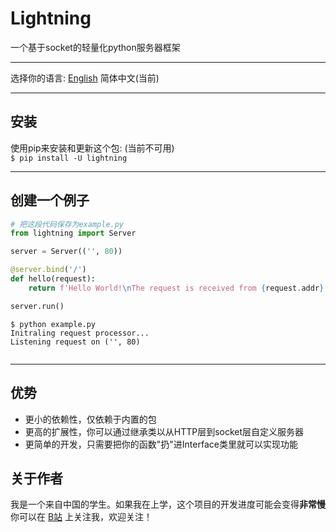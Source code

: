 # Lightning
一个基于socket的轻量化python服务器框架

***
选择你的语言: [English](../README.md)  简体中文(当前)
***
## 安装
使用pip来安装和更新这个包: (当前不可用)  
`$ pip install -U lightning`
***
## 创建一个例子
```python
# 把这段代码保存为example.py
from lightning import Server

server = Server(('', 80))

@server.bind('/')
def hello(request):
    return f'Hello World!\nThe request is received from {request.addr}'

server.run()
```
```shell
$ python example.py
Initraling request processor...
Listening request on ('', 80)
 
```
***

## 优势
- 更小的依赖性，仅依赖于内置的包
- 更高的扩展性，你可以通过继承类以从HTTP层到socket层自定义服务器
- 更简单的开发，只需要把你的函数"扔"进Interface类里就可以实现功能

## 关于作者
我是一个来自中国的学生。如果我在上学，这个项目的开发进度可能会变得**非常慢**  
你可以在 [B站](http://space.bilibili.com/439067826) 上关注我，欢迎关注！